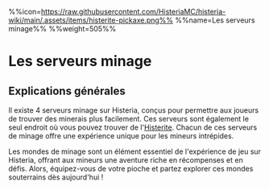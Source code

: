 %%icon=https://raw.githubusercontent.com/HisteriaMC/histeria-wiki/main/.assets/items/histerite-pickaxe.png%%
%%name=Les serveurs minage%%
%%weight=505%%

# Les serveurs minage

## Explications générales
Il existe 4 serveurs minage sur Histeria, conçus pour permettre aux joueurs de trouver des minerais plus facilement. Ces serveurs sont également le seul endroit où vous pouvez trouver de l'[Histerite](https://histeria.fr/wiki/ressources/histerite). Chacun de ces serveurs de minage offre une expérience unique pour les mineurs intrépides.

Les mondes de minage sont un élément essentiel de l'expérience de jeu sur Histeria, offrant aux mineurs une aventure riche en récompenses et en défis. Alors, équipez-vous de votre pioche et partez explorer ces mondes souterrains dès aujourd'hui !
